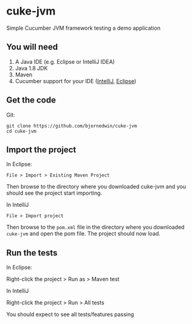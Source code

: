 # cuke-jvm
Simple Cucumber JVM framework testing a demo application


## You will need

1. A Java IDE (e.g. Eclipse or IntelliJ IDEA)
2. Java 1.8 JDK
3. Maven
4. Cucumber support for your IDE ([IntelliJ](https://plugins.jetbrains.com/plugin/7212?pr=), [Eclipse](https://cucumber.io/cucumber-eclipse/))

## Get the code

Git:

    git clone https://github.com/bjornedwin/cuke-jvm
    cd cuke-jvm

## Import the project

In Eclipse:

`File > Import > Existing Maven Project`

Then browse to the directory where you downloaded cuke-jvm and you should see the project start importing.

In IntelliJ

`File > Import project`

Then browse to the `pom.xml` file in the directory where you downloaded `cuke-jvm` and open the pom file. The project should now load.

## Run the tests

In Eclipse:

Right-click the project > Run as > Maven test

In IntelliJ

Right-click the project > Run > All tests

You should expect to see all tests/features passing


